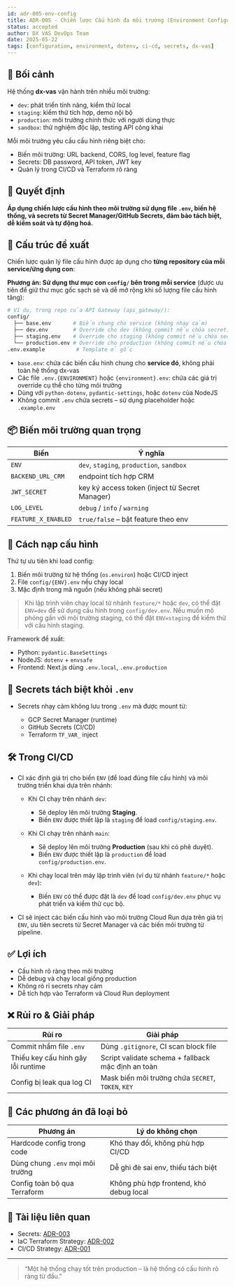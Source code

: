 ```yaml
---
id: adr-005-env-config
title: ADR-005 - Chiến lược Cấu hình đa môi trường (Environment Configuration) cho hệ thống dx-vas
status: accepted
author: DX VAS DevOps Team
date: 2025-05-22
tags: [configuration, environment, dotenv, ci-cd, secrets, dx-vas]
---
```


## 📌 Bối cảnh

Hệ thống **dx-vas** vận hành trên nhiều môi trường:

* `dev`: phát triển tính năng, kiểm thử local
* `staging`: kiểm thử tích hợp, demo nội bộ
* `production`: môi trường chính thức với người dùng thực
* `sandbox`: thử nghiệm độc lập, testing API công khai

Mỗi môi trường yêu cầu cấu hình riêng biệt cho:

* Biến môi trường: URL backend, CORS, log level, feature flag
* Secrets: DB password, API token, JWT key
* Quản lý trong CI/CD và Terraform rõ ràng

## 🧠 Quyết định

**Áp dụng chiến lược cấu hình theo môi trường sử dụng file `.env`, biến hệ thống, và secrets từ Secret Manager/GitHub Secrets, đảm bảo tách biệt, dễ kiểm soát và tự động hoá.**

## 📁 Cấu trúc đề xuất

Chiến lược quản lý file cấu hình được áp dụng cho **từng repository của mỗi service/ứng dụng con**:

**Phương án: Sử dụng thư mục con `config/` bên trong mỗi service** (được ưu tiên để giữ thư mục gốc sạch sẽ và dễ mở rộng khi số lượng file cấu hình tăng):

```bash
# Ví dụ, trong repo của API Gateway (api_gateway/):
config/
  ├── base.env       # Biến chung cho service (không nhạy cảm)
  ├── dev.env        # Override cho dev (không commit nếu chứa secret)
  ├── staging.env    # Override cho staging (không commit nếu chứa secret)
  └── production.env # Override cho production (không commit nếu chứa secret)
.env.example          # Template ở gốc
```

* `base.env`: chứa các biến cấu hình chung cho **service đó**, không phải toàn hệ thống dx-vas
* Các file `.env.{ENVIRONMENT}` hoặc `{environment}.env`: chứa các giá trị override cụ thể cho từng môi trường
* Dùng với `python-dotenv`, `pydantic-settings`, hoặc `dotenv` của NodeJS
* Không commit `.env` chứa secrets – sử dụng placeholder hoặc `.example.env`

## 📦 Biến môi trường quan trọng

| Biến                | Ý nghĩa                                        |
| ------------------- | ---------------------------------------------- |
| `ENV`               | `dev`, `staging`, `production`, `sandbox`      |
| `BACKEND_URL_CRM`   | endpoint tích hợp CRM                          |
| `JWT_SECRET`        | key ký access token (inject từ Secret Manager) |
| `LOG_LEVEL`         | `debug` / `info` / `warning`                   |
| `FEATURE_X_ENABLED` | `true/false` – bật feature theo env            |

## 🔧 Cách nạp cấu hình

Thứ tự ưu tiên khi load config:

1. Biến môi trường từ hệ thống (`os.environ`) hoặc CI/CD inject
2. File `config/{ENV}.env` nếu chạy local
3. Mặc định trong mã nguồn (nếu không phải secret)

> Khi lập trình viên chạy local từ nhánh `feature/*` hoặc `dev`, có thể đặt `ENV=dev` để sử dụng cấu hình trong `config/dev.env`. Nếu muốn mô phỏng gần với môi trường staging, có thể đặt `ENV=staging` để kiểm thử với cấu hình staging.

Framework đề xuất:

* Python: `pydantic.BaseSettings`
* NodeJS: `dotenv` + `envsafe`
* Frontend: Next.js dùng `.env.local`, `.env.production`

## 🔐 Secrets tách biệt khỏi `.env`

* Secrets nhạy cảm không lưu trong `.env` mà được mount từ:

  * GCP Secret Manager (runtime)
  * GitHub Secrets (CI/CD)
  * Terraform `TF_VAR_` inject

## 🛠 Trong CI/CD

* CI xác định giá trị cho biến `ENV` (để load đúng file cấu hình) và môi trường triển khai dựa trên nhánh:

  * Khi CI chạy trên nhánh `dev`:

    * Sẽ deploy lên môi trường **Staging**.
    * Biến `ENV` được thiết lập là `staging` để load `config/staging.env`.
  * Khi CI chạy trên nhánh `main`:

    * Sẽ deploy lên môi trường **Production** (sau khi có phê duyệt).
    * Biến `ENV` được thiết lập là `production` để load `config/production.env`.
  * Khi chạy local trên máy lập trình viên (ví dụ từ nhánh `feature/*` hoặc `dev`):

    * Biến `ENV` có thể được đặt là `dev` để load `config/dev.env` phục vụ phát triển và kiểm thử cục bộ.

* CI sẽ inject các biến cấu hình vào môi trường Cloud Run dựa trên giá trị `ENV`, ưu tiên secrets từ Secret Manager và các biến môi trường từ pipeline.

## ✅ Lợi ích

* Cấu hình rõ ràng theo môi trường
* Dễ debug và chạy local giống production
* Không rò rỉ secrets nhạy cảm
* Dễ tích hợp vào Terraform và Cloud Run deployment

## ❌ Rủi ro & Giải pháp

| Rủi ro                             | Giải pháp                                          |
| ---------------------------------- | -------------------------------------------------- |
| Commit nhầm file `.env`            | Dùng `.gitignore`, CI scan block file              |
| Thiếu key cấu hình gây lỗi runtime | Script validate schema + fallback mặc định an toàn |
| Config bị leak qua log CI          | Mask biến môi trường chứa `SECRET`, `TOKEN`, `KEY` |

## 🔄 Các phương án đã loại bỏ

| Phương án                        | Lý do không chọn                        |
| -------------------------------- | --------------------------------------- |
| Hardcode config trong code       | Khó thay đổi, không phù hợp CI/CD       |
| Dùng chung `.env` mọi môi trường | Dễ ghi đè sai env, thiếu tách biệt      |
| Config toàn bộ qua Terraform     | Không phù hợp frontend, khó debug local |

## 📎 Tài liệu liên quan

* Secrets: [ADR-003](./adr-003-secrets.md)
* IaC Terraform Strategy: [ADR-002](./adr-002-iac.md)
* CI/CD Strategy: [ADR-001](./adr-001-ci-cd.md)

---

> “Một hệ thống chạy tốt trên production – là hệ thống có cấu hình rõ ràng từ đầu.”
